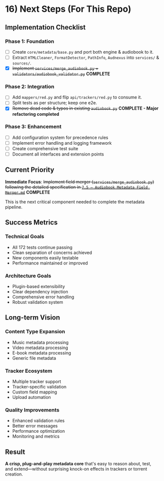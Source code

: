 # 16) Next Steps (For This Repo)

## Implementation Checklist

### Phase 1: Foundation

* [ ] Create `core/metadata/base.py` and port both engine & audiobook to it.
* [ ] Extract `HTMLCleaner`, `FormatDetector`, `PathInfo`, `Audnexus` into `services/` & `sources/`.
* [x] ~~Implement `services/merge_audiobook.py` + `validators/audiobook_validator.py`~~ **COMPLETE**

### Phase 2: Integration

* [ ] Add `mappers/red.py` and flip `api/trackers/red.py` to consume it.
* [ ] Split tests as per structure; keep one e2e.
* [x] ~~Remove dead code & typos in existing `audiobook.py`~~ **COMPLETE - Major refactoring completed**

### Phase 3: Enhancement

* [ ] Add configuration system for precedence rules
* [ ] Implement error handling and logging framework
* [ ] Create comprehensive test suite
* [ ] Document all interfaces and extension points

## Current Priority

**Immediate Focus**: ~~Implement field merger (`services/merge_audiobook.py`) following the detailed specification in [`7.5 — Audiobook Metadata Field Merger.md`](./7.5%20—%20Audiobook%20Metadata%20Field%20Merger.md)~~ **COMPLETE**

This is the next critical component needed to complete the metadata pipeline.

## Success Metrics

### Technical Goals

* All 172 tests continue passing
* Clean separation of concerns achieved
* New components easily testable
* Performance maintained or improved

### Architecture Goals

* Plugin-based extensibility
* Clear dependency injection
* Comprehensive error handling
* Robust validation system

## Long-term Vision

### Content Type Expansion

* Music metadata processing
* Video metadata processing
* E-book metadata processing
* Generic file metadata

### Tracker Ecosystem

* Multiple tracker support
* Tracker-specific validation
* Custom field mapping
* Upload automation

### Quality Improvements

* Enhanced validation rules
* Better error messages
* Performance optimization
* Monitoring and metrics

## Result

**A crisp, plug-and-play metadata core** that's easy to reason about, test, and extend—without surprising knock-on effects in trackers or torrent creation.
